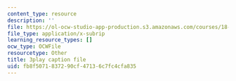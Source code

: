 ```yaml
---
content_type: resource
description: ''
file: https://ol-ocw-studio-app-production.s3.amazonaws.com/courses/18-02-multivariable-calculus-fall-2007/fb8f5071837290cf47136c7fc4cfa835_9FLItlbBUPY.srt
file_type: application/x-subrip
learning_resource_types: []
ocw_type: OCWFile
resourcetype: Other
title: 3play caption file
uid: fb8f5071-8372-90cf-4713-6c7fc4cfa835
---
```

